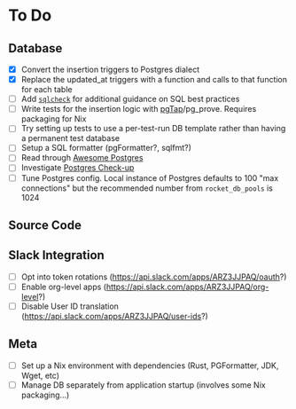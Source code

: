 # To Do

## Database
- [x] Convert the insertion triggers to Postgres dialect
- [x] Replace the updated_at triggers with a function and calls to that function for each table
- [ ] Add [`sqlcheck`](https://github.com/jarulraj/sqlcheck) for additional guidance on SQL best practices
- [ ] Write tests for the insertion logic with [pgTap](https://github.com/NixOS/nixpkgs/blob/nixos-21.11/pkgs/servers/sql/postgresql/ext/pgtap.nix#L21)/pg_prove. Requires packaging for Nix
- [ ] Try setting up tests to use a per-test-run DB template rather than having a permanent test database
- [ ] Setup a SQL formatter (pgFormatter?, sqlfmt?)
- [ ] Read through [Awesome Postgres](https://dhamaniasad.github.io/awesome-postgres/)
- [ ] Investigate [Postgres Check-up](https://gitlab.com/postgres-ai/postgres-checkup)
- [ ] Tune Postgres config. Local instance of Postgres defaults to 100 "max connections" but the recommended number from `rocket_db_pools` is 1024

## Source Code

## Slack Integration
- [ ] Opt into token rotations (https://api.slack.com/apps/ARZ3JJPAQ/oauth?)
- [ ] Enable org-level apps (https://api.slack.com/apps/ARZ3JJPAQ/org-level?)
- [ ] Disable User ID translation (https://api.slack.com/apps/ARZ3JJPAQ/user-ids?)

## Meta
- [ ] Set up a Nix environment with dependencies (Rust, PGFormatter, JDK, Wget, etc)
- [ ] Manage DB separately from application startup (involves some Nix packaging...)
